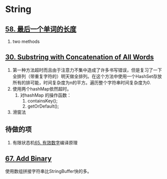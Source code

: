 # String

## [58. 最后一个单词的长度](https://leetcode-cn.com/problems/length-of-last-word/)

1. two methods

## [30. Substring with Concatenation of All Words](https://leetcode-cn.com/problems/substring-with-concatenation-of-all-words/)

1. 第一种方法超时而且由于注意力不集中造成了许多书写错误，但是复习了一下全排列（带重复字符的）明天做全排列。在这个方法中使用一个HashSet存放所有的排可能，时间复杂度为n的平方。遍历整个字符串时间复杂度为0.
2. 使用两个hashMap依然超时。
   1. 对hashMap 的操作函数：
      1. containsKey();
      2. getOrDefault();
3. 滑窗法

## 待做的项

1. 有限状态机[65. 有效数字](https://leetcode-cn.com/problems/valid-number/)编译原理



## [67. Add Binary](https://leetcode-cn.com/problems/add-binary/)

使用数组拼接字符串比StringBuffer快的多。

